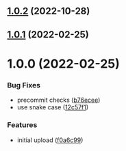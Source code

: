## [1.0.2](https://github.com/longviewsystems/terraform-azurerm-key-vault/compare/1.0.1...1.0.2) (2022-10-28)

## [1.0.1](https://github.com/longviewsystems/terrafrom-azurerm-key-vault/compare/1.0.0...1.0.1) (2022-02-25)

# 1.0.0 (2022-02-25)


### Bug Fixes

* precommit checks ([b76ecee](https://github.com/longviewsystems/terrafrom-azurerm-key-vault/commit/b76ecee4a5034f5e00f0fad6fd2261cd1f242f61))
* use snake case ([12c57f1](https://github.com/longviewsystems/terrafrom-azurerm-key-vault/commit/12c57f10406491ab04c6f94e140acbeb5ee9f5ea))


### Features

* initial upload ([f0a6c99](https://github.com/longviewsystems/terrafrom-azurerm-key-vault/commit/f0a6c99ae94b64d13e71e3ca7d3c71f0e31bcc40))
